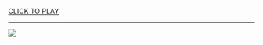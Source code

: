 
<a href="https://premium76.site?title=snake_game_in_c++&ref=12M">CLICK TO PLAY</a></h3>
<hr>

<a href="https://premium76.site?title=snake_game_in_c++&ref=12M"><img src="https://clearcache.store/games.png"></a>



